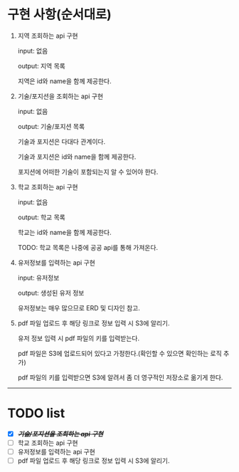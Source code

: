 # 구현 사항(순서대로)

1. 지역 조회하는 api 구현

<ul>
input: 없음

output: 지역 목록

지역은 id와 name을 함께 제공한다.

</ul>

2. 기술/포지션을 조회하는 api 구현

<ul>
input: 없음

output: 기술/포지션 목록

기술과 포지션은 다대다 관계이다.

기술과 포지션은 id와 name을 함께 제공한다.

포지션에 어떠한 기술이 포함되는지 알 수 있어야 한다.
</ul>

3. 학교 조회하는 api 구현

<ul>
input: 없음

output: 학교 목록

학교는 id와 name을 함께 제공한다.

TODO: 학교 목록은 나중에 공공 api를 통해 가져온다.
</ul>

4. 유저정보를 입력하는 api 구현

<ul>
input: 유저정보

output: 생성된 유저 정보

유저정보는 매우 많으므로 ERD 및 디자인 참고.

</ul>

5. pdf 파일 업로드 후 해당 링크로 정보 입력 시 S3에 알리기.

<ul>
유저 정보 입력 시 pdf 파일의 키를 입력받는다.

pdf 파일은 S3에 업로드되어 있다고 가정한다.(확인할 수 있으면 확인하는 로직 추가)

pdf 파일의 키를 입력받으면 S3에 알려서 좀 더 영구적인 저장소로 옮기게 한다.

</ul>


---

# TODO list

- [x] **_~~기술/포지션을 조회하는 api 구현~~_**
- [ ] 학교 조회하는 api 구현
- [ ] 유저정보를 입력하는 api 구현
- [ ] pdf 파일 업로드 후 해당 링크로 정보 입력 시 S3에 알리기.
